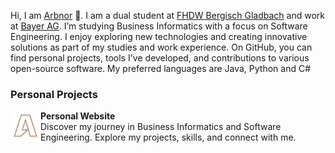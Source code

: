 Hi, I am [Arbnor](https://arbnor.me/) 👋.
I am a dual student at [FHDW Bergisch Gladbach](https://www.fhdw.de/bergisch-gladbach) and work at [Bayer AG](https://www.bayer.com/). I’m studying Business Informatics with a focus on Software Engineering.
I enjoy exploring new technologies and creating innovative solutions as part of my studies and work experience.
On GitHub, you can find personal projects, tools I've developed, and contributions to various open-source software.
My preferred languages are Java, Python and C#

### Personal Projects

<p><a href="https://arbnor.me/"><img src="logos/personal-logo.png" height=48 align=left></a><b>Personal Website</b><br>
Discover my journey in Business Informatics and Software Engineering. Explore my projects, skills, and connect with me.</p>